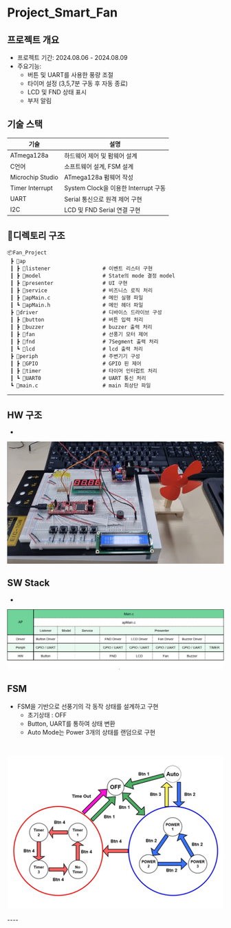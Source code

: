 # Project_Smart_Fan

## 프로젝트 개요
- 프로젝트 기간: 2024.08.06 - 2024.08.09
- 주요기능:
    - 버튼 및 UART를 사용한 풍량 조절
    - 타이머 설정 (3,5,7분 구동 후 자동 종료)
    - LCD 및 FND 상태 표시
    - 부저 알림

## 기술 스택

| 기술     |설명             |
|------|---------------|
| ATmega128a | 하드웨어 제어 및 펌웨어 설계 |
| C언어 | 소프트웨어 설계, FSM 설계 |
| Microchip Studio | ATmega128a 펌웨어 작성 |
| Timer Interrupt | System Clock을 이용한 Interrupt 구동 |
| UART | Serial 통신으로 원격 제어 구현 |
| I2C | LCD 및 FND Serial 연결 구현 |

## 📁디렉토리 구조

```plaintext
📦Fan_Project
 ┣ 📂ap
 ┃ ┣ 📂listener                 # 이벤트 리스터 구현
 ┃ ┣ 📂model                    # State의 mode 결정 model
 ┃ ┣ 📂presenter                # UI 구현
 ┃ ┣ 📂service                  # 비즈니스 로직 처리
 ┃ ┣ 📜apMain.c                 # 메인 실행 파일
 ┃ ┗ 📜apMain.h                 # 메인 헤더 파일
 ┣ 📂driver                     # 디바이스 드라이브 구성
 ┃ ┣ 📂button                   # 버튼 입력 처리
 ┃ ┣ 📂buzzer                   # buzzer 출력 처리
 ┃ ┣ 📂fan                      # 선풍기 모터 제어
 ┃ ┣ 📂fnd                      # 7Segment 출력 처리
 ┃ ┗ 📂lcd                      # lcd 출력 처리
 ┣ 📂periph                     # 주변기기 구성
 ┃ ┣ 📂GPIO                     # GPIO 핀 제어
 ┃ ┣ 📂timer                    # 타이머 인터럽트 처리
 ┃ ┗ 📂UART0                    # UART 통신 처리
 ┗ 📜main.c                     # main 최상단 파일
 ```
---
## HW 구조
- 

<p align="center">
<img src="./Image/Fan HW.jpg">
</p>

## SW Stack
- 

<p align="center">
<img src="./Image/Fan SW Stack.png">
</p>

## FSM
- FSM을 기반으로 선풍기의 각 동작 상태를 설계하고 구현
    - 초기상태 : OFF
    - Button, UART를 통하여 상태 변환
    - Auto Mode는 Power 3개의 상태를 랜덤으로 구현

<br>
<p align="center">
<img src="./Image/fan FSM.jpg">
</p>
----

